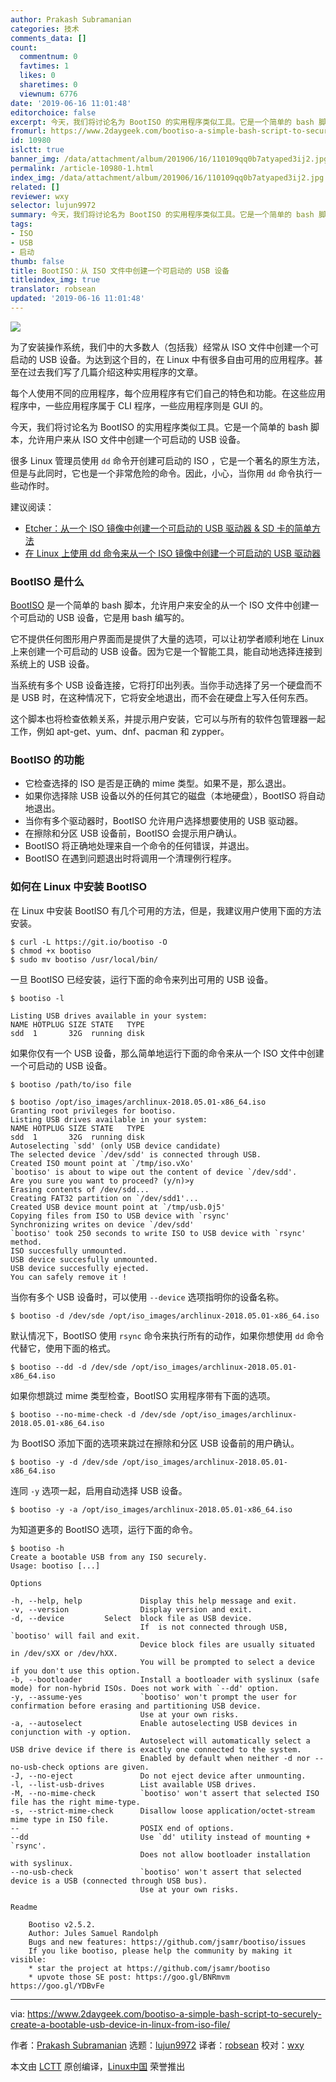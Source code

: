 ```yaml
---
author: Prakash Subramanian
categories: 技术
comments_data: []
count:
  commentnum: 0
  favtimes: 1
  likes: 0
  sharetimes: 0
  viewnum: 6776
date: '2019-06-16 11:01:48'
editorchoice: false
excerpt: 今天，我们将讨论名为 BootISO 的实用程序类似工具。它是一个简单的 bash 脚本，允许用户来从 ISO 文件中创建一个可启动的 USB 设备。
fromurl: https://www.2daygeek.com/bootiso-a-simple-bash-script-to-securely-create-a-bootable-usb-device-in-linux-from-iso-file/
id: 10980
islctt: true
banner_img: /data/attachment/album/201906/16/110109qq0b7atyaped3ij2.jpg
permalink: /article-10980-1.html
index_img: /data/attachment/album/201906/16/110109qq0b7atyaped3ij2.jpg.thumb.jpg
related: []
reviewer: wxy
selector: lujun9972
summary: 今天，我们将讨论名为 BootISO 的实用程序类似工具。它是一个简单的 bash 脚本，允许用户来从 ISO 文件中创建一个可启动的 USB 设备。
tags:
- ISO
- USB
- 启动
thumb: false
title: BootISO：从 ISO 文件中创建一个可启动的 USB 设备
titleindex_img: true
translator: robsean
updated: '2019-06-16 11:01:48'
---
```


![](/data/attachment/album/201906/16/110109qq0b7atyaped3ij2.jpg)


为了安装操作系统，我们中的大多数人（包括我）经常从 ISO 文件中创建一个可启动的 USB 设备。为达到这个目的，在 Linux 中有很多自由可用的应用程序。甚至在过去我们写了几篇介绍这种实用程序的文章。


每个人使用不同的应用程序，每个应用程序有它们自己的特色和功能。在这些应用程序中，一些应用程序属于 CLI 程序，一些应用程序则是 GUI 的。


今天，我们将讨论名为 BootISO 的实用程序类似工具。它是一个简单的 bash 脚本，允许用户来从 ISO 文件中创建一个可启动的 USB 设备。


很多 Linux 管理员使用 `dd` 命令开创建可启动的 ISO ，它是一个著名的原生方法，但是与此同时，它也是一个非常危险的命令。因此，小心，当你用 `dd` 命令执行一些动作时。


建议阅读：


* [Etcher：从一个 ISO 镜像中创建一个可启动的 USB 驱动器 & SD 卡的简单方法](https://www.2daygeek.com/etcher-easy-way-to-create-a-bootable-usb-drive-sd-card-from-an-iso-image-on-linux/)
* [在 Linux 上使用 dd 命令来从一个 ISO 镜像中创建一个可启动的 USB 驱动器](https://www.2daygeek.com/create-a-bootable-usb-drive-from-an-iso-image-using-dd-command-on-linux/)


### BootISO 是什么


[BootISO](https://github.com/jsamr/bootiso) 是一个简单的 bash 脚本，允许用户来安全的从一个 ISO 文件中创建一个可启动的 USB 设备，它是用 bash 编写的。


它不提供任何图形用户界面而是提供了大量的选项，可以让初学者顺利地在 Linux 上来创建一个可启动的 USB 设备。因为它是一个智能工具，能自动地选择连接到系统上的 USB 设备。


当系统有多个 USB 设备连接，它将打印出列表。当你手动选择了另一个硬盘而不是 USB 时，在这种情况下，它将安全地退出，而不会在硬盘上写入任何东西。


这个脚本也将检查依赖关系，并提示用户安装，它可以与所有的软件包管理器一起工作，例如 apt-get、yum、dnf、pacman 和 zypper。


### BootISO 的功能


* 它检查选择的 ISO 是否是正确的 mime 类型。如果不是，那么退出。
* 如果你选择除 USB 设备以外的任何其它的磁盘（本地硬盘），BootISO 将自动地退出。
* 当你有多个驱动器时，BootISO 允许用户选择想要使用的 USB 驱动器。
* 在擦除和分区 USB 设备前，BootISO 会提示用户确认。
* BootISO 将正确地处理来自一个命令的任何错误，并退出。
* BootISO 在遇到问题退出时将调用一个清理例行程序。


### 如何在 Linux 中安装 BootISO


在 Linux 中安装 BootISO 有几个可用的方法，但是，我建议用户使用下面的方法安装。



```
$ curl -L https://git.io/bootiso -O
$ chmod +x bootiso
$ sudo mv bootiso /usr/local/bin/
```

一旦 BootISO 已经安装，运行下面的命令来列出可用的 USB 设备。



```
$ bootiso -l

Listing USB drives available in your system:
NAME HOTPLUG SIZE STATE   TYPE
sdd  1       32G  running disk
```

如果你仅有一个 USB 设备，那么简单地运行下面的命令来从一个 ISO 文件中创建一个可启动的 USB 设备。



```
$ bootiso /path/to/iso file
```


```
$ bootiso /opt/iso_images/archlinux-2018.05.01-x86_64.iso
Granting root privileges for bootiso.
Listing USB drives available in your system:
NAME HOTPLUG SIZE STATE   TYPE
sdd  1       32G  running disk
Autoselecting `sdd' (only USB device candidate)
The selected device `/dev/sdd' is connected through USB.
Created ISO mount point at `/tmp/iso.vXo'
`bootiso' is about to wipe out the content of device `/dev/sdd'.
Are you sure you want to proceed? (y/n)>y
Erasing contents of /dev/sdd...
Creating FAT32 partition on `/dev/sdd1'...
Created USB device mount point at `/tmp/usb.0j5'
Copying files from ISO to USB device with `rsync' 
Synchronizing writes on device `/dev/sdd' 
`bootiso' took 250 seconds to write ISO to USB device with `rsync' method.
ISO succesfully unmounted.
USB device succesfully unmounted.
USB device succesfully ejected.
You can safely remove it !
```

当你有多个 USB 设备时，可以使用 `--device` 选项指明你的设备名称。



```
$ bootiso -d /dev/sde /opt/iso_images/archlinux-2018.05.01-x86_64.iso
```

默认情况下，BootISO 使用 `rsync` 命令来执行所有的动作，如果你想使用 `dd` 命令代替它，使用下面的格式。



```
$ bootiso --dd -d /dev/sde /opt/iso_images/archlinux-2018.05.01-x86_64.iso
```

如果你想跳过 mime 类型检查，BootISO 实用程序带有下面的选项。



```
$ bootiso --no-mime-check -d /dev/sde /opt/iso_images/archlinux-2018.05.01-x86_64.iso
```

为 BootISO 添加下面的选项来跳过在擦除和分区 USB 设备前的用户确认。



```
$ bootiso -y -d /dev/sde /opt/iso_images/archlinux-2018.05.01-x86_64.iso
```

连同 `-y` 选项一起，启用自动选择 USB 设备。



```
$ bootiso -y -a /opt/iso_images/archlinux-2018.05.01-x86_64.iso
```

为知道更多的 BootISO 选项，运行下面的命令。



```
$ bootiso -h
Create a bootable USB from any ISO securely.
Usage: bootiso [...] 

Options

-h, --help, help             Display this help message and exit.
-v, --version                Display version and exit.
-d, --device         Select  block file as USB device.
                             If  is not connected through USB, `bootiso' will fail and exit.
                             Device block files are usually situated in /dev/sXX or /dev/hXX.
                             You will be prompted to select a device if you don't use this option.
-b, --bootloader             Install a bootloader with syslinux (safe mode) for non-hybrid ISOs. Does not work with `--dd' option.
-y, --assume-yes             `bootiso' won't prompt the user for confirmation before erasing and partitioning USB device.
                             Use at your own risks.
-a, --autoselect             Enable autoselecting USB devices in conjunction with -y option.
                             Autoselect will automatically select a USB drive device if there is exactly one connected to the system.
                             Enabled by default when neither -d nor --no-usb-check options are given.
-J, --no-eject               Do not eject device after unmounting.
-l, --list-usb-drives        List available USB drives.
-M, --no-mime-check          `bootiso' won't assert that selected ISO file has the right mime-type.
-s, --strict-mime-check      Disallow loose application/octet-stream mime type in ISO file.
--                           POSIX end of options.
--dd                         Use `dd' utility instead of mounting + `rsync'.
                             Does not allow bootloader installation with syslinux.
--no-usb-check               `bootiso' won't assert that selected device is a USB (connected through USB bus).
                             Use at your own risks.

Readme

    Bootiso v2.5.2.
    Author: Jules Samuel Randolph
    Bugs and new features: https://github.com/jsamr/bootiso/issues
    If you like bootiso, please help the community by making it visible:
    * star the project at https://github.com/jsamr/bootiso
    * upvote those SE post: https://goo.gl/BNRmvm https://goo.gl/YDBvFe
```



---


via: <https://www.2daygeek.com/bootiso-a-simple-bash-script-to-securely-create-a-bootable-usb-device-in-linux-from-iso-file/>


作者：[Prakash Subramanian](https://www.2daygeek.com/author/prakash/) 选题：[lujun9972](https://github.com/lujun9972) 译者：[robsean](https://github.com/robsean) 校对：[wxy](https://github.com/wxy)


本文由 [LCTT](https://github.com/LCTT/TranslateProject) 原创编译，[Linux中国](https://linux.cn/) 荣誉推出